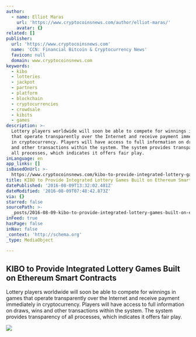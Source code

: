 ```yaml
---
author:
  - name: Elliot Maras
    url: 'https://www.cryptocoinsnews.com/author/elliot-maras/'
    avatar: {}
related: []
publisher:
  url: 'https://www.cryptocoinsnews.com'
  name: 'CCN: Financial Bitcoin & Cryptocurrency News'
  favicon: null
  domain: www.cryptocoinsnews.com
keywords:
  - kibo
  - lotteries
  - jackpot
  - partners
  - platform
  - blockchain
  - cryptocurrencies
  - crowdsale
  - kibits
  - games
description: >-
  Lottery players worldwide will soon be able to compete for winnings in games
  that operate transparently over the Internet and receive payment immediately
  in cryptocurrency. Players will have access to full information on draws, wins
  and other transactions within the system. The system provides transparency of
  all processes, which indicates it offers fair play.
inLanguage: en
app_links: []
isBasedOnUrl: >-
  https://www.cryptocoinsnews.com/kibo-to-provide-integrated-lottery-games-built-on-ethereum-smart-contracts/
title: KIBO to Provide Integrated Lottery Games Built on Ethereum Smart Contracts
datePublished: '2016-08-09T13:32:02.481Z'
dateModified: '2016-08-09T07:48:42.873Z'
via: {}
starred: false
sourcePath: >-
  _posts/2016-08-09-kibo-to-provide-integrated-lottery-games-built-on-ethereum-s.md
inFeed: true
hasPage: false
inNav: false
_context: 'http://schema.org'
_type: MediaObject

---
```

<article style=""><h1>KIBO to Provide Integrated Lottery Games Built on Ethereum Smart Contracts</h1><p>Lottery players worldwide will soon be able to compete for winnings in games that operate transparently over the Internet and receive payment immediately in cryptocurrency. Players will have access to full information on draws, wins and other transactions within the system. The system provides transparency of all processes, which indicates it offers fair play.</p><img src="https://www.cryptocoinsnews.com/wp-content/uploads/2016/08/KIBO-to-Provide-Integrated-Lottery-Games-Built-on-Ethereum-Smart-Contracts.jpg" /></article>